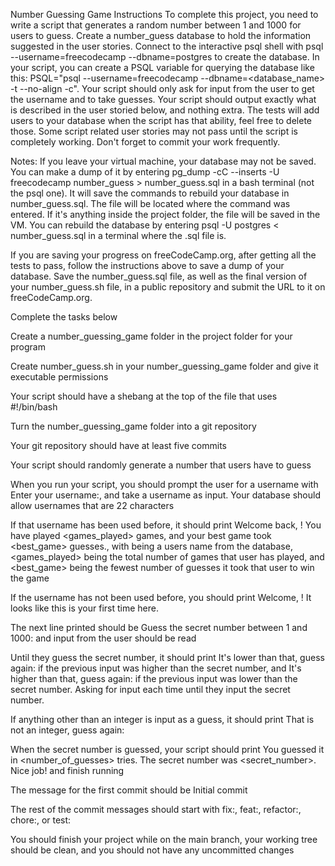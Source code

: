 
Number Guessing Game
Instructions
To complete this project, you need to write a script that generates a random number between 1 and 1000 for users to guess. Create a number_guess database to hold the information suggested in the user stories. Connect to the interactive psql shell with psql --username=freecodecamp --dbname=postgres to create the database. In your script, you can create a PSQL variable for querying the database like this: PSQL="psql --username=freecodecamp --dbname=<database_name> -t --no-align -c". Your script should only ask for input from the user to get the username and to take guesses. Your script should output exactly what is described in the user storied below, and nothing extra. The tests will add users to your database when the script has that ability, feel free to delete those. Some script related user stories may not pass until the script is completely working. Don't forget to commit your work frequently.

Notes:
If you leave your virtual machine, your database may not be saved. You can make a dump of it by entering pg_dump -cC --inserts -U freecodecamp number_guess > number_guess.sql in a bash terminal (not the psql one). It will save the commands to rebuild your database in number_guess.sql. The file will be located where the command was entered. If it's anything inside the project folder, the file will be saved in the VM. You can rebuild the database by entering psql -U postgres < number_guess.sql in a terminal where the .sql file is.

If you are saving your progress on freeCodeCamp.org, after getting all the tests to pass, follow the instructions above to save a dump of your database. Save the number_guess.sql file, as well as the final version of your number_guess.sh file, in a public repository and submit the URL to it on freeCodeCamp.org.

Complete the tasks below

Create a number_guessing_game folder in the project folder for your program

Create number_guess.sh in your number_guessing_game folder and give it executable permissions

Your script should have a shebang at the top of the file that uses #!/bin/bash

Turn the number_guessing_game folder into a git repository

Your git repository should have at least five commits

Your script should randomly generate a number that users have to guess

When you run your script, you should prompt the user for a username with Enter your username:, and take a username as input. Your database should allow usernames that are 22 characters

If that username has been used before, it should print Welcome back, <username>! You have played <games_played> games, and your best game took <best_game> guesses., with <username> being a users name from the database, <games_played> being the total number of games that user has played, and <best_game> being the fewest number of guesses it took that user to win the game

If the username has not been used before, you should print Welcome, <username>! It looks like this is your first time here.

The next line printed should be Guess the secret number between 1 and 1000: and input from the user should be read

Until they guess the secret number, it should print It's lower than that, guess again: if the previous input was higher than the secret number, and It's higher than that, guess again: if the previous input was lower than the secret number. Asking for input each time until they input the secret number.

If anything other than an integer is input as a guess, it should print That is not an integer, guess again:

When the secret number is guessed, your script should print You guessed it in <number_of_guesses> tries. The secret number was <secret_number>. Nice job! and finish running

The message for the first commit should be Initial commit

The rest of the commit messages should start with fix:, feat:, refactor:, chore:, or test:

You should finish your project while on the main branch, your working tree should be clean, and you should not have any uncommitted changes
